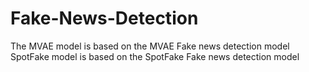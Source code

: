 # Fake-News-Detection
The MVAE model is based on the MVAE Fake news detection model
SpotFake model is based on the SpotFake Fake news detection model
